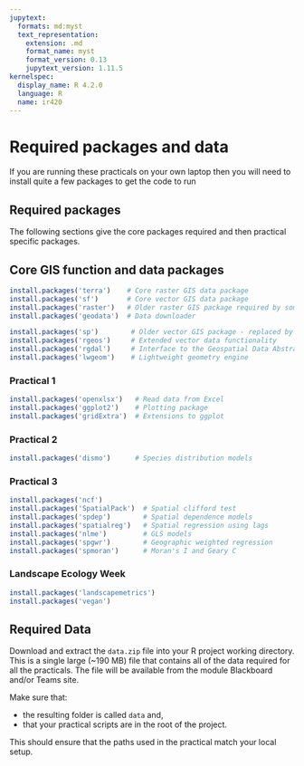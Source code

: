 ```yaml
---
jupytext:
  formats: md:myst
  text_representation:
    extension: .md
    format_name: myst
    format_version: 0.13
    jupytext_version: 1.11.5
kernelspec:
  display_name: R 4.2.0
  language: R
  name: ir420
---
```


# Required packages and data

If you are running these practicals on your own laptop then you will need to install
quite a few packages to get the code to run

## Required packages

The following sections give the core packages required and then practical specific
packages.

## Core GIS function and data packages

```r
install.packages('terra')    # Core raster GIS data package
install.packages('sf')       # Core vector GIS data package
install.packages('raster')   # Older raster GIS package required by some packages
install.packages('geodata')  # Data downloader

install.packages('sp')        # Older vector GIS package - replaced by sf in most cases
install.packages('rgeos')     # Extended vector data functionality
install.packages('rgdal')     # Interface to the Geospatial Data Abstraction Library
install.packages('lwgeom')    # Lightweight geometry engine
```

### Practical 1

```r
install.packages('openxlsx')   # Read data from Excel 
install.packages('ggplot2')    # Plotting package
install.packages('gridExtra')  # Extensions to ggplot
```

### Practical 2

```r
install.packages('dismo')      # Species distribution models
```

### Practical 3

```r
install.packages('ncf')          
install.packages('SpatialPack')  # Spatial clifford test
install.packages('spdep')        # Spatial dependence models
install.packages('spatialreg')   # Spatial regression using lags
install.packages('nlme')         # GLS models
install.packages('spgwr')        # Geographic weighted regression
install.packages('spmoran')      # Moran's I and Geary C
```

### Landscape Ecology Week

``` r
install.packages('landscapemetrics')
install.packages('vegan')
```

## Required Data

Download and extract the `data.zip` file into your R project working directory. This is
a single large (~190 MB) file that contains all of the data required for all the
practicals. The file will be available from the module Blackboard and/or Teams site.

Make sure that:

* the resulting folder is called `data` and,
* that your practical scripts are in the root of the project.

This should ensure that the paths used in the practical match your local setup.
